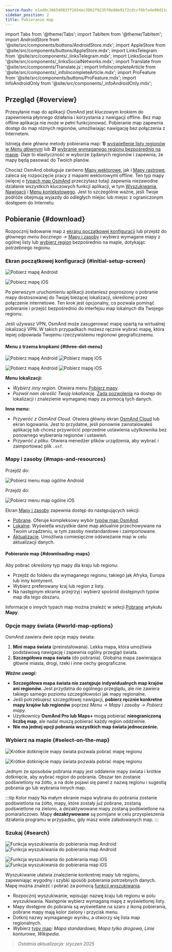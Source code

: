 ```yaml
---
source-hash: e1ed0c38654083ff1654ec38b2f9235f0e80e91f2cdccf6bfa4e90d11da491a5
sidebar_position: 2
title: Pobieranie map
---
```

import Tabs from '@theme/Tabs';
import TabItem from '@theme/TabItem';
import AndroidStore from '@site/src/components/buttons/AndroidStore.mdx';
import AppleStore from '@site/src/components/buttons/AppleStore.mdx';
import LinksTelegram from '@site/src/components/_linksTelegram.mdx';
import LinksSocial from '@site/src/components/_linksSocialNetworks.mdx';
import Translate from '@site/src/components/Translate.js';
import InfoIncompleteArticle from '@site/src/components/_infoIncompleteArticle.mdx';
import ProFeature from '@site/src/components/buttons/ProFeature.mdx';
import InfoAndroidOnly from '@site/src/components/_infoAndroidOnly.mdx';




## Przegląd {#overview}

Przesyłanie map do aplikacji OsmAnd jest kluczowym krokiem do zapewnienia płynnego działania i korzystania z nawigacji offline. Bez map offline aplikacja nie może w pełni funkcjonować. Pobieranie map zapewnia dostęp do map różnych regionów, umożliwiając nawigację bez połączenia z Internetem.

Istnieją dwie *główne* metody pobierania map: **1)** [wyświetlenie listy regionów w *Menu głównym*](#maps-and-resources) lub **2)** [wybranie wymaganego regionu bezpośrednio na mapie](#select-on-the-map). Daje to elastyczność w wyborze żądanych regionów i zapewnia, że mapy będą pasować do Twoich planów.

Chociaż OsmAnd obsługuje zarówno [Mapy wektorowe](../map/vector-maps.md), jak i [Mapy rastrowe](../map/raster-maps.md), zaleca się rozpoczęcie pracy z mapami wektorowymi offline. Ten typ mapy (więcej o [typach map OsmAnd](../personal/maps-resources.md#map-types) przeczytasz tutaj) zapewnia niezawodne działanie wszystkich kluczowych funkcji aplikacji, w tym [Wyszukiwania](../search/index.md), [Nawigacji](../navigation/index.md) i [Menu kontekstowego](../map/map-context-menu.md). Jest to szczególnie ważne, jeśli Twoje podróże obejmują wyjazdy do odległych miejsc lub miejsc z ograniczonym dostępem do Internetu.


## Pobieranie {#download}

Rozpocznij ładowanie map z [ekranu początkowej konfiguracji](#initial-setup-screen) lub przejdź do głównego *menu bocznego* *→* [Mapy i zasoby](#maps-and-resources) i wybierz wymagane mapy z ogólnej listy lub [wybierz region](#select-on-the-map) bezpośrednio na mapie, dotykając potrzebnego regionu.


### Ekran początkowej konfiguracji {#initial-setup-screen}

<Tabs groupId="operating-systems" queryString="current-os">

<TabItem value="android" label="Android">

![Pobierz mapę Android](@site/static/img/steps/start_screen_first_screen_andr.png)

</TabItem>

<TabItem value="ios" label="iOS">

![Pobierz mapę iOS](@site/static/img/steps/start_screen_first_screen_ios.png)

</TabItem>

</Tabs>

Po pierwszym uruchomieniu aplikacji zostaniesz poproszony o pobranie mapy dostosowanej do Twojej bieżącej lokalizacji, określonej przez połączenie internetowe. Ten krok jest opcjonalny, co pozwala pominąć pobieranie i przejść bezpośrednio do interfejsu map lokalnych dla Twojego regionu.

Jeśli używasz VPN, OsmAnd może zasugerować mapę opartą na wirtualnej lokalizacji VPN. W takich przypadkach możesz ręcznie wybrać mapę, która lepiej odpowiada Twojemu rzeczywistemu regionowi geograficznemu.


#### Menu z trzema kropkami {#three-dot-menu}

<Tabs groupId="operating-systems" queryString="current-os">

<TabItem value="android" label="Android">

![Pobierz mapę Android](@site/static/img/steps/start_screen_first_screen_location_andr.png) ![Pobierz mapę iOS](@site/static/img/steps/start_screen_first_screen_other_andr.png)

</TabItem>

<TabItem value="ios" label="iOS">

![Pobierz mapę Android](@site/static/img/steps/start_screen_first_screen_location_ios.png) ![Pobierz mapę iOS](@site/static/img/steps/start_screen_first_screen_other_ios.png)

</TabItem>

</Tabs>

**Menu lokalizacji:**

- *Wybierz inny region.* Otwiera menu [Pobierz mapy](#maps-and-resources).
- *Pozwól nam określić Twoją lokalizację.* [Żąda pozwolenia](../start-with/first-steps.md#permission-to-access-the-location) na dostęp do lokalizacji i znalezienie wymaganej mapy za pomocą tych danych.

**Inne menu:**

- *Przywróć z OsmAnd Cloud.* Otwiera główny ekran [OsmAnd Cloud](../personal/osmand-cloud.md) lub ekran logowania. Jest to przydatne, jeśli ponownie zainstalowałeś aplikację lub chcesz przywrócić poprzednie ustawienia użytkownika bez ponownego wybierania regionów i ustawień.
- *Przywróć z pliku.* Otwiera menedżer plików urządzenia, aby wybrać i zaimportować plik `.osf`.


### Mapy i zasoby {#maps-and-resources}

<Tabs groupId="operating-systems" queryString="current-os">

<TabItem value="android" label="Android">

Przejdź do: *<Translate android="true" ids="shared_string_menu,maps_and_resources,downloads"/>*

![Pobierz menu map ogólne Android](@site/static/img/personal/maps/download_menu_andr.png)

</TabItem>

<TabItem value="ios" label="iOS">

Przejdź do: *<Translate ios="true" ids="shared_string_menu,res_mapsres"/>*

![Pobierz menu map ogólne iOS](@site/static/img/personal/maps/download_menu_ios.png)

</TabItem>

</Tabs>

Ekran [Mapy i zasoby](../personal/maps-resources.md) zapewnia dostęp do następujących sekcji:

- [Pobrane](../personal/maps-resources.md#downloads). Oferuje kompleksowy wybór [typów map OsmAnd](../personal/maps-resources.md#map-types).
- [Lokalne](../personal/maps-resources.md#local). Wyświetla wszystkie dane map aktualnie przechowywane na Twoim urządzeniu, w tym zasoby niestandardowe i zaimportowane.
- [Aktualizacje](../personal/maps-resources.md#updates). Umożliwia comiesięczne odświeżanie map w celu aktualizacji danych.

#### Pobieranie map {#downloading-maps}

Aby pobrać określony typ mapy dla kraju lub regionu:

- Przejdź do folderu dla wymaganego regionu, takiego jak Afryka, Europa lub inny kontynent.
- Wybierz preferowany kraj lub region z listy.
- Na następnym ekranie przejrzyj i wybierz spośród dostępnych typów map dla tego obszaru.

Informacje o innych typach map można znaleźć w sekcji [Pobrane](../personal/maps-resources.md#downloads) artykułu **Mapy**.

### Opcje mapy świata {#world-map-options}

OsmAnd zawiera dwie opcje mapy świata:

1. **Mini mapa świata** (preinstalowana). Lekka mapa, która umożliwia podstawową nawigację i zapewnia ogólny przegląd świata.
2. **Szczegółowa mapa świata** (do pobrania). Globalna mapa zawierająca główne miasta, drogi, rzeki i inne cechy geograficzne.

***Ważne uwagi:***

- **Szczegółowa mapa świata nie zastępuje indywidualnych map krajów ani regionów.** Jest przydatna do ogólnego przeglądu, ale nie zawiera takiego samego poziomu szczegółowości jak mapy regionalne.
- Jeśli potrzebujesz szczegółowej nawigacji, **pobierz ręcznie konkretne mapy krajów lub regionów** poprzez *Menu → Mapy i zasoby → Pobierz mapy.*
- Użytkownicy **OsmAnd Pro lub Maps+** mogą pobierać **nieograniczoną liczbę map**, ale nadal muszą pobierać każdy region oddzielnie.
- **Nie ma jednej opcji pobrania wszystkich map świata jednocześnie.**


### Wybierz na mapie {#select-on-the-map}

<Tabs groupId="operating-systems" queryString="current-os">

<TabItem value="android" label="Android">

![Krótkie dotknięcie mapy świata pozwala pobrać mapę regionu](@site/static/img/map/download_region_map_via_worldmap.png)

</TabItem>

<TabItem value="ios" label="iOS">

![Krótkie dotknięcie mapy świata pozwala pobrać mapę regionu](@site/static/img/settings/download_region_map_via_worldmap_ios.png)

</TabItem>

</Tabs>

Jednym ze sposobów pobrania mapy jest oddalenie mapy świata i krótkie dotknięcie, aby wybrać region do pobrania. Obszar ten zostanie podświetlony na żółto, a na dole pojawi się panel z nazwą regionu i sugestią pobrania go lub wybrania innych map.

:::tip Kolor mapy
Na małym ekranie mapa wybrana do pobrania zostanie podświetlona na żółto, mapy, które zostały już pobrane, zostaną podświetlone na zielono, a dezaktywowane mapy zostaną podświetlone na pomarańczowo. Mapy **dezaktywowane** są pomijane w celu przyspieszenia działania programu w przypadku, gdy masz wiele załadowanych map.
:::

### Szukaj {#search}

<Tabs groupId="operating-systems" queryString="current-os">

<TabItem value="android" label="Android">

![Funkcja wyszukiwania do pobierania map Android](@site/static/img/settings/search_download_map_3_andr.png) ![Funkcja wyszukiwania do pobierania map Android](@site/static/img/settings/search_download_map_4_andr.png)

</TabItem>

<TabItem value="ios" label="iOS">

![Funkcja wyszukiwania do pobierania map iOS](@site/static/img/settings/search_download_map_1_ios.png) ![Funkcja wyszukiwania do pobierania map iOS](@site/static/img/settings/search_download_map_2_ios.png)

</TabItem>

</Tabs>

Wyszukiwanie ułatwia znalezienie konkretnej mapy lub regionu, zapewniając wygodny i szybki sposób pobierania potrzebnych danych. Mapę można znaleźć i pobrać za pomocą [funkcji wyszukiwania](../search/index.md).

- Rozpocznij wyszukiwanie, wpisując nazwę kraju lub regionu w polu wyszukiwania. Następnie wybierz wymaganą mapę z wyświetlonej listy.
- Mapy dostępne do pobrania są wyświetlane na szaro z ikoną pobierania, pobrane mapy mają kolor zielony i przycisk menu.
- Dotknij nazwy wymaganego wyniku, a otworzy się lista map regionalnych.
- Wybierz [typy map](../personal/maps-resources.md#map-types): *Mapa standardowa, Mapa tylko drogowa, Linie konturowe, Wikipedia*.

> *Ostatnia aktualizacja: styczeń 2025*
